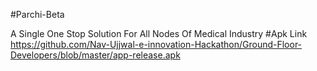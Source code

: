 #Parchi-Beta

A Single One Stop Solution For All Nodes Of Medical Industry
#Apk Link https://github.com/Nav-Ujjwal-e-innovation-Hackathon/Ground-Floor-Developers/blob/master/app-release.apk
